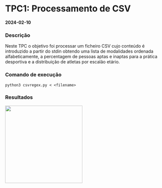 # TPC1: Processamento de CSV
**2024-02-10**

### Descrição
Neste TPC o objetivo foi processar um ficheiro CSV cujo conteúdo é introduzido a partir do stdin obtendo uma lista de modalidades ordenada alfabeticamente, a percentagem de pessoas aptas e inaptas para a prática desportiva e a distribuição de atletas por escalão etário.

### Comando de execução
```python3 csvregex.py < <filename>```

### Resultados

<img src='result.png' width='250'>



